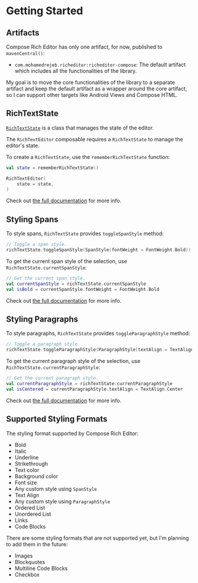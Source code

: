 # Getting Started

## Artifacts

Compose Rich Editor has only one artifact, for now, published to `mavenCentral()`:

* `com.mohamedrejeb.richeditor:richeditor-compose`: The default artifact which includes all the functionalities of the library.

My goal is to move the core functionalities of the library to a separate artifact and keep the default artifact as a wrapper around the core artifact,
so I can support other targets like Android Views and Compose HTML.

## RichTextState

[`RichTextState`](rich_text_state.md) is a class that manages the state of the editor.

The `RichTextEditor` composable requires a `RichTextState` to manage the editor's state.

To create a `RichTextState`, use the `rememberRichTextState` function:

```kotlin
val state = rememberRichTextState()

RichTextEditor(
    state = state,
)
```

Check out [the full documentation](rich_text_state.md) for more info.

## Styling Spans

To style spans, `RichTextState` provides `toggleSpanStyle` method:

```kotlin
// Toggle a span style.
richTextState.toggleSpanStyle(SpanStyle(fontWeight = FontWeight.Bold))
```

To get the current span style of the selection, use `RichTextState.currentSpanStyle`:

```kotlin
// Get the current span style.
val currentSpanStyle = richTextState.currentSpanStyle
val isBold = currentSpanStyle.fontWeight = FontWeight.Bold
```

Check out [the full documentation](span_style.md) for more info.

## Styling Paragraphs

To style paragraphs, `RichTextState` provides `toggleParagraphStyle` method:

```kotlin
// Toggle a paragraph style.
richTextState.toggleParagraphStyle(ParagraphStyle(textAlign = TextAlign.Center))
```

To get the current paragraph style of the selection, use `RichTextState.currentParagraphStyle`:

```kotlin
// Get the current paragraph style.
val currentParagraphStyle = richTextState.currentParagraphStyle
val isCentered = currentParagraphStyle.textAlign = TextAlign.Center
```

Check out [the full documentation](span_style.md) for more info.

## Supported Styling Formats

The styling format supported by Compose Rich Editor:

* Bold
* Italic
* Underline
* Strikethrough
* Text color
* Background color
* Font size
* Any custom style using `SpanStyle`
* Text Align
* Any custom style using `ParagraphStyle`
* Ordered List
* Unordered List
* Links
* Code Blocks

There are some styling formats that are not supported yet, but I'm planning to add them in the future:

* Images
* Blockquotes
* Multiline Code Blocks
* Checkbox

